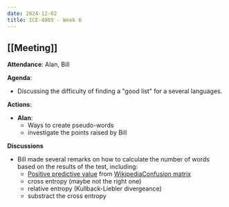 ```yaml
---
date: 2024-12-02
title: ICE-4005 - Week 6
---
```

## [[Meeting]]

**Attendance**: Alan, Bill

**Agenda**:
  - Discussing the difficulty of finding a "good list" for a several languages.
  
**Actions**:
- **Alan**:
	- Ways to create pseudo-words
	- investigate the points raised by Bill

**Discussions**
- Bill made several remarks on how to calculate the number of words based on the results of the test, including:
	- [Positive predictive value](https://en.wikipedia.org/wiki/Positive_predictive_value) from [WikipediaConfusion matrix](https://en.wikipedia.org/wiki/Confusion_matrix#Table_of_confusion)
	- cross entropy (maybe not the right one)
	- relative entropy (Kullback-Liebler divergeance)
	- substract the cross entropy


